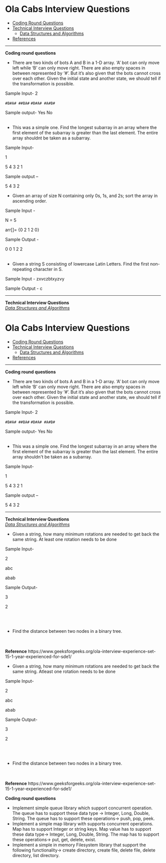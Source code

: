 
# Ola Cabs Interview Questions
* [Coding Round Questions](#coding)
* [Technical Interview Questions](#tech)
   * [Data Structures and Algorithms](#dsalg)
* [References](#ref)
____
<b name="coding">Coding round questions</b><br/>
- There are two kinds of bots A and B in a 1-D array. ‘A’ bot can only move left while ‘B’ can only move right. There are also empty spaces in between represented by ‘#’. But it’s also given that the bots cannot cross over each other. Given the initial state and another state, we should tell if the transformation is possible.

Sample Input-
2

`#B#A# ##BA#`
`#B#A# #A#B#`

Sample output-
Yes
No
<br/><br/>
- This was a simple one. Find the longest subarray in an array where the first element of the subarray is greater than the last element. The entire array shouldnt be taken as a subarray.

Sample Input-

1

5 4 3 2 1

Sample output –

5 4 3 2

- Given an array of size N containing only 0s, 1s, and 2s; sort the array in ascending order.

Sample Input - 

N = 5

arr[]= {0 2 1 2 0}

Sample Output - 

0 0 1 2 2
<br/><br/>
- Given a string S consisting of lowercase Latin Letters. Find the first non-repeating character in S.

Sample Input - zxvczbtxyzvy

Sample Output - c

----
<b name="tech">Technical Interview Questions</b>
<br/>
<i><u name="dsalg">Data Structures and Algorithms</u></i>

# Ola Cabs Interview Questions
* [Coding Round Questions](#coding)
* [Technical Interview Questions](#tech)
   * [Data Structures and Algorithms](#dsalg)
* [References](#ref)
____
<b name="coding">Coding round questions</b><br/>
- There are two kinds of bots A and B in a 1-D array. ‘A’ bot can only move left while ‘B’ can only move right. There are also empty spaces in between represented by ‘#’. But it’s also given that the bots cannot cross over each other. Given the initial state and another state, we should tell if the transformation is possible.

Sample Input-
2

`#B#A# ##BA#`
`#B#A# #A#B#`

Sample output-
Yes
No
<br/><br/>
- This was a simple one. Find the longest subarray in an array where the first element of the subarray is greater than the last element. The entire array shouldn't be taken as a subarray.

Sample Input-

1

5 4 3 2 1

Sample output –

5 4 3 2

----
<b name="tech">Technical Interview Questions</b>
<br/>
<i><u name="dsalg">Data Structures and Algorithms</u></i>

- Given a string, how many minimum rotations are needed to get back the same string. At least one rotation needs to be done

Sample Input-

2

abc

abab

Sample Output-

3

2

<br/><br/>
- Find the distance between two nodes in a binary tree.

<br/>
<br/>
<b name="ref">Reference</b>
https://www.geeksforgeeks.org/ola-interview-experience-set-15-1-year-experienced-for-sde1/


- Given a string, how many minimum rotations are needed to get back the same string. Atleast one rotation needs to be done

Sample Input-

2

abc

abab

Sample Output-

3

2

<br/><br/>
- Find the distance between two nodes in a binary tree.

<br/>
<br/>
<b name="ref">Reference</b>
https://www.geeksforgeeks.org/ola-interview-experience-set-15-1-year-experienced-for-sde1/


<b name="coding">Coding round questions</b><br/>
- Implement simple queue library which support concurrent operation. The queue has to support these data type -> Integer, Long, Double, String. The queue has to support these operations-> push, pop, peek.
- Implement a simple map library with supports concurrent operations. Map has to support Integer or string keys. Map value has to support these data type-> Integer, Long, Double, String. The map has to support these operations-> put, get, delete, exist.
- Implement a simple in memory Filesystem library that support the following functionality-> create directory, create file, delete file, delete directory, list directory.
